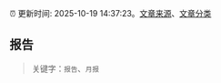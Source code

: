 :alarm_clock: 更新时间: 2025-10-19 14:37:23。[文章来源](/README.md)、[文章分类](/TAGS.md)

## 报告


> 关键字：`报告`、`月报`



